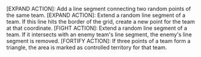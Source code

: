 [EXPAND ACTION]: Add a line segment connecting two random points of the same team.
[EXPAND ACTION]: Extend a random line segment of a team. If this line hits the border of the grid, create a new point for the team at that coordinate.
[FIGHT ACTION]: Extend a random line segment of a team. If it intersects with an enemy team's line segment, the enemy's line segment is removed.
[FORTIFY ACTION]: If three points of a team form a triangle, the area is marked as controlled territory for that team.
